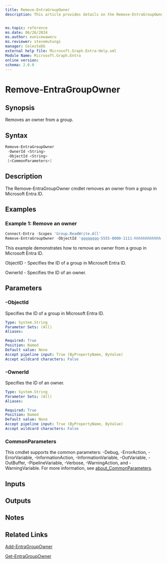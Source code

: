 ```yaml
---
title: Remove-EntraGroupOwner
description: This article provides details on the Remove-EntraGroupOwner command.


ms.topic: reference
ms.date: 06/26/2024
ms.author: eunicewaweru
ms.reviewer: stevemutungi
manager: CelesteDG
external help file: Microsoft.Graph.Entra-Help.xml
Module Name: Microsoft.Graph.Entra
online version:
schema: 2.0.0
---
```


# Remove-EntraGroupOwner

## Synopsis

Removes an owner from a group.

## Syntax

```powershell
Remove-EntraGroupOwner 
 -OwnerId <String> 
 -ObjectId <String> 
 [<CommonParameters>]
```

## Description

The Remove-EntraGroupOwner cmdlet removes an owner from a group in Microsoft Entra ID.

## Examples

### Example 1: Remove an owner

```powershell
Connect-Entra -Scopes 'Group.ReadWrite.All'
Remove-EntraGroupOwner -ObjectId 'qqqqqqqq-5555-0000-1111-hhhhhhhhhhhh' -OwnerId 'xxxxxxxx-8888-5555-9999-bbbbbbbbbbbb'
```

This example demonstrates how to remove an owner from a group in Microsoft Entra ID.

ObjectID - Specifies the ID of a group in Microsoft Entra ID.  

OwnerId  - Specifies the ID of an owner.

## Parameters

### -ObjectId

Specifies the ID of a group in Microsoft Entra ID.

```yaml
Type: System.String
Parameter Sets: (All)
Aliases:

Required: True
Position: Named
Default value: None
Accept pipeline input: True (ByPropertyName, ByValue)
Accept wildcard characters: False
```

### -OwnerId

Specifies the ID of an owner.

```yaml
Type: System.String
Parameter Sets: (All)
Aliases:

Required: True
Position: Named
Default value: None
Accept pipeline input: True (ByPropertyName, ByValue)
Accept wildcard characters: False
```

### CommonParameters

This cmdlet supports the common parameters: -Debug, -ErrorAction, -ErrorVariable, -InformationAction, -InformationVariable, -OutVariable, -OutBuffer, -PipelineVariable, -Verbose, -WarningAction, and -WarningVariable. For more information, see [about_CommonParameters](https://go.microsoft.com/fwlink/?LinkID=113216).

## Inputs

## Outputs

## Notes

## Related Links

[Add-EntraGroupOwner](Add-EntraGroupOwner.md)

[Get-EntraGroupOwner](Get-EntraGroupOwner.md)